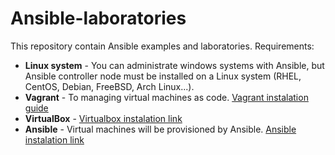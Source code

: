 # Ansible-laboratories
This repository contain Ansible examples and laboratories. Requirements:
 - **Linux system** - You can administrate windows systems with Ansible, but Ansible controller 
   node must be installed on a Linux system (RHEL, CentOS, Debian, FreeBSD, Arch Linux...).
 - **Vagrant** - To managing virtual machines as code. [Vagrant instalation guide](https://www.vagrantup.com/docs/installation)
 - **VirtualBox** - [Virtualbox instalation link](https://www.virtualbox.org/wiki/Linux_Downloads)
 - **Ansible** - Virtual machines will be provisioned by Ansible. [Ansible instalation link](https://docs.ansible.com/ansible/latest/installation_guide/intro_installation.html)
